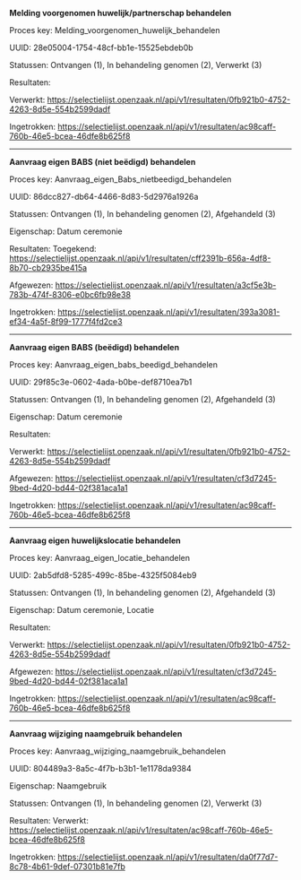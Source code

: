 **Melding voorgenomen huwelijk/partnerschap behandelen**

Proces key: Melding_voorgenomen_huwelijk_behandelen

UUID: 28e05004-1754-48cf-bb1e-15525ebdeb0b

Statussen: Ontvangen (1), In behandeling genomen (2), Verwerkt (3)

Resultaten:

Verwerkt: https://selectielijst.openzaak.nl/api/v1/resultaten/0fb921b0-4752-4263-8d5e-554b2599dadf

Ingetrokken: https://selectielijst.openzaak.nl/api/v1/resultaten/ac98caff-760b-46e5-bcea-46dfe8b625f8

--------------

**Aanvraag eigen BABS (niet beëdigd) behandelen**

Proces key: Aanvraag_eigen_Babs_nietbeedigd_behandelen

UUID: 86dcc827-db64-4466-8d83-5d2976a1926a

Statussen: Ontvangen (1), In behandeling genomen (2), Afgehandeld (3)

Eigenschap: Datum ceremonie

Resultaten:
Toegekend: https://selectielijst.openzaak.nl/api/v1/resultaten/cff2391b-656a-4df8-8b70-cb2935be415a 

Afgewezen: https://selectielijst.openzaak.nl/api/v1/resultaten/a3cf5e3b-783b-474f-8306-e0bc6fb98e38 

Ingetrokken: https://selectielijst.openzaak.nl/api/v1/resultaten/393a3081-ef34-4a5f-8f99-1777f4fd2ce3 

------------------------

**Aanvraag eigen BABS (beëdigd) behandelen**

Proces key: Aanvraag_eigen_babs_beedigd_behandelen

UUID: 29f85c3e-0602-4ada-b0be-def8710ea7b1

Statussen: Ontvangen (1), In behandeling genomen (2), Afgehandeld (3)

Eigenschap: Datum ceremonie

Resultaten:

Verwerkt: https://selectielijst.openzaak.nl/api/v1/resultaten/0fb921b0-4752-4263-8d5e-554b2599dadf 

Afgewezen: https://selectielijst.openzaak.nl/api/v1/resultaten/cf3d7245-9bed-4d20-bd44-02f381aca1a1 

Ingetrokken: https://selectielijst.openzaak.nl/api/v1/resultaten/ac98caff-760b-46e5-bcea-46dfe8b625f8 

---------

**Aanvraag eigen huwelijkslocatie behandelen**

Proces key: Aanvraag_eigen_locatie_behandelen

UUID: 2ab5dfd8-5285-499c-85be-4325f5084eb9 

Statussen: Ontvangen (1), In behandeling genomen (2), Afgehandeld (3)

Eigenschap: Datum ceremonie, Locatie

Resultaten:

Verwerkt: https://selectielijst.openzaak.nl/api/v1/resultaten/0fb921b0-4752-4263-8d5e-554b2599dadf 

Afgewezen: https://selectielijst.openzaak.nl/api/v1/resultaten/cf3d7245-9bed-4d20-bd44-02f381aca1a1 

Ingetrokken: https://selectielijst.openzaak.nl/api/v1/resultaten/ac98caff-760b-46e5-bcea-46dfe8b625f8 

----------------

**Aanvraag wijziging naamgebruik behandelen**

Proces key: Aanvraag_wijziging_naamgebruik_behandelen

UUID: 804489a3-8a5c-4f7b-b3b1-1e1178da9384

Eigenschap: Naamgebruik

Statussen: Ontvangen (1), In behandeling genomen (2), Verwerkt (3)

Resultaten:
Verwerkt: https://selectielijst.openzaak.nl/api/v1/resultaten/ac98caff-760b-46e5-bcea-46dfe8b625f8 

Ingetrokken: https://selectielijst.openzaak.nl/api/v1/resultaten/da0f77d7-8c78-4b61-9def-07301b81e7fb 

